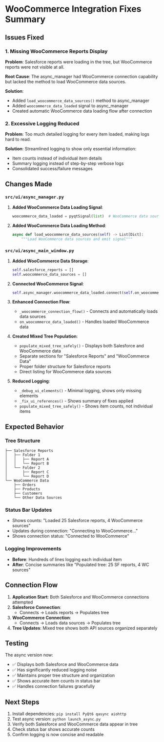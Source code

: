 # WooCommerce Integration Fixes Summary

## Issues Fixed

### 1. Missing WooCommerce Reports Display
**Problem**: Salesforce reports were loading in the tree, but WooCommerce reports were not visible at all.

**Root Cause**: The async_manager had WooCommerce connection capability but lacked the method to load WooCommerce data sources.

**Solution**: 
- Added `load_woocommerce_data_sources()` method to async_manager
- Added `woocommerce_data_loaded` signal to async_manager
- Created automatic WooCommerce data loading flow after connection

### 2. Excessive Logging Reduced
**Problem**: Too much detailed logging for every item loaded, making logs hard to read.

**Solution**: Streamlined logging to show only essential information:
- Item counts instead of individual item details
- Summary logging instead of step-by-step verbose logs
- Consolidated success/failure messages

## Changes Made

### `src/ui/async_manager.py`
1. **Added WooCommerce Data Loading Signal**:
   ```python
   woocommerce_data_loaded = pyqtSignal(list)  # WooCommerce data sources
   ```

2. **Added WooCommerce Data Loading Method**:
   ```python
   async def load_woocommerce_data_sources(self) -> List[Dict]:
       """Load WooCommerce data sources and emit signal"""
   ```

### `src/ui/async_main_window.py`
1. **Added WooCommerce Data Storage**:
   ```python
   self.salesforce_reports = []
   self.woocommerce_data_sources = []
   ```

2. **Connected WooCommerce Signal**:
   ```python
   self.async_manager.woocommerce_data_loaded.connect(self.on_woocommerce_data_loaded)
   ```

3. **Enhanced Connection Flow**:
   - `_woocommerce_connection_flow()` - Connects and automatically loads data sources
   - `on_woocommerce_data_loaded()` - Handles loaded WooCommerce data

4. **Created Mixed Tree Population**:
   - `populate_mixed_tree_safely()` - Displays both Salesforce and WooCommerce data
   - Separate sections for "Salesforce Reports" and "WooCommerce Data"
   - Proper folder structure for Salesforce reports
   - Direct listing for WooCommerce data sources

5. **Reduced Logging**:
   - `_debug_ui_elements()` - Minimal logging, shows only missing elements
   - `_fix_ui_references()` - Shows summary of fixes applied
   - `populate_mixed_tree_safely()` - Shows item counts, not individual items

## Expected Behavior

### Tree Structure
```
├── Salesforce Reports
│   ├── Folder 1
│   │   ├── Report A
│   │   └── Report B
│   └── Folder 2
│       ├── Report C
│       └── Report D
└── WooCommerce Data
    ├── Orders
    ├── Products
    ├── Customers
    └── Other Data Sources
```

### Status Bar Updates
- Shows counts: "Loaded 25 Salesforce reports, 4 WooCommerce sources"
- Updates during connection: "Connecting to WooCommerce..."
- Shows connection status: "Connected to WooCommerce"

### Logging Improvements
- **Before**: Hundreds of lines logging each individual item
- **After**: Concise summaries like "Populated tree: 25 SF reports, 4 WC sources"

## Connection Flow

1. **Application Start**: Both Salesforce and WooCommerce connections attempted
2. **Salesforce Connection**: 
   - Connects → Loads reports → Populates tree
3. **WooCommerce Connection**:
   - Connects → Loads data sources → Populates tree
4. **Tree Updates**: Mixed tree shows both API sources organized separately

## Testing

The async version now:
- ✅ Displays both Salesforce and WooCommerce data
- ✅ Has significantly reduced logging noise
- ✅ Maintains proper tree structure and organization
- ✅ Shows accurate item counts in status bar
- ✅ Handles connection failures gracefully

## Next Steps

1. Install dependencies: `pip install PyQt6 qasync aiohttp`
2. Test async version: `python launch_async.py`
3. Verify both Salesforce and WooCommerce data appear in tree
4. Check status bar shows accurate counts
5. Confirm logging is now concise and readable